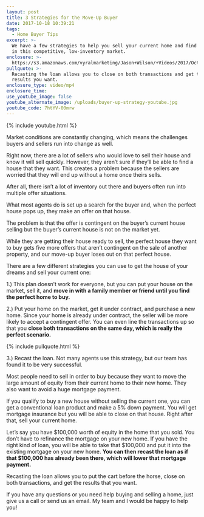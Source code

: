 ```yaml
---
layout: post
title: 3 Strategies for the Move-Up Buyer
date: 2017-10-18 10:39:21
tags:
  - Home Buyer Tips
excerpt: >-
  We have a few strategies to help you sell your current home and find a new one
  in this competitive, low-inventory market.
enclosure: >-
  https://s3.amazonaws.com/vyralmarketing/Jason+Wilson/+Videos/2017/October/Woodstock%252C+GA+Real+Estate+Agent-+3+Strategies+for+the+Move-Up+Buyer.mp4
pullquote: >-
  Recasting the loan allows you to close on both transactions and get the
  results you want.
enclosure_type: video/mp4
enclosure_time:
use_youtube_image: false
youtube_alternate_image: /uploads/buyer-up-strategy-youtube.jpg
youtube_code: 7htYV-00mrw
---
```



{% include youtube.html %}

Market conditions are constantly changing, which means the challenges buyers and sellers run into change as well.

Right now, there are a lot of sellers who would love to sell their house and know it will sell quickly. However, they aren’t sure if they’ll be able to find a house that they want. This creates a problem because the sellers are worried that they will end up without a home once theirs sells.

After all, there isn’t a lot of inventory out there and buyers often run into multiple offer situations.&nbsp;

What most agents do is set up a search for the buyer and, when the perfect house pops up, they make an offer on that house.&nbsp;

The problem is that the offer is contingent on the buyer’s current house selling but the buyer’s current house is not on the market yet.&nbsp;

While they are getting their house ready to sell, the perfect house they want to buy gets five more offers that aren’t contingent on the sale of another property, and our move-up buyer loses out on that perfect house.&nbsp;

There are a few different strategies you can use to get the house of your dreams and sell your current one:&nbsp;

1.) This plan doesn’t work for everyone, but you can put your house on the market, sell it, and **move in with a family member or friend until you find the perfect home to buy.**

2.) Put your home on the market, get it under contract, and purchase a new home. Since your home is already under contract, the seller will be more likely to accept a contingent offer. You can even line the transactions up so that you **close both transactions on the same day, which is really the perfect scenario.&nbsp;**

{% include pullquote.html %}

3.) Recast the loan. Not many agents use this strategy, but our team has found it to be very successful.&nbsp;

Most people need to sell in order to buy because they want to move the large amount of equity from their current home to their new home. They also want to avoid a huge mortgage payment.&nbsp;

If you qualify to buy a new house without selling the current one, you can get a conventional loan product and make a 5% down payment. You will get mortgage insurance but you will be able to close on that house. Right after that, sell your current home.&nbsp;

Let’s say you have $100,000 worth of equity in the home that you sold. You don’t have to refinance the mortgage on your new home. If you have the right kind of loan, you will be able to take that $100,000 and put it into the existing mortgage on your new home. **You can then recast the loan as if that $100,000 has already been there, which will lower that mortgage payment.**

Recasting the loan allows you to put the cart before the horse, close on both transactions, and get the results that you want.&nbsp;

If you have any questions or you need help buying and selling a home, just give us a call or send us an email. My team and I would be happy to help you!